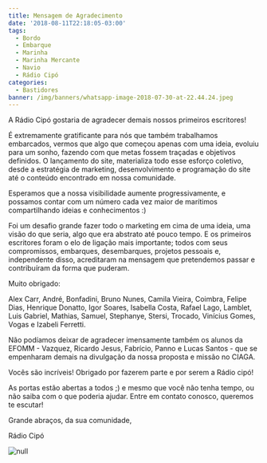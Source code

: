 ```yaml
---
title: Mensagem de Agradecimento
date: '2018-08-11T22:18:05-03:00'
tags:
  - Bordo
  - Embarque
  - Marinha
  - Marinha Mercante
  - Navio
  - Rádio Cipó
categories:
  - Bastidores
banner: /img/banners/whatsapp-image-2018-07-30-at-22.44.24.jpeg
---
```

A Rádio Cipó gostaria de agradecer demais nossos primeiros escritores!

É extremamente gratificante para nós que também trabalhamos embarcados, vermos que algo que começou apenas com uma ideia, evoluiu para um sonho, fazendo com que metas fossem traçadas e objetivos definidos. O lançamento do site, materializa todo esse esforço coletivo, desde a estratégia de marketing, desenvolvimento e programação do site até o conteúdo encontrado em nossa comunidade.

Esperamos que a nossa visibilidade aumente progressivamente, e possamos contar com um número cada vez maior de marítimos compartilhando ideias e conhecimentos :)

Foi um desafio grande fazer todo o marketing em cima de uma ideia, uma visão do que seria, algo que era abstrato até pouco tempo. E os primeiros escritores foram o elo de ligação mais importante; todos com seus compromissos, embarques, desembarques, projetos pessoais e, independente disso, acreditaram na mensagem que pretendemos passar e contribuíram da forma que puderam. 

Muito obrigado: 

Alex Carr, André, Bonfadini, Bruno Nunes, Camila Vieira, Coimbra, Felipe Dias, Henrique Donatto, Igor Soares, Isabella Costa, Rafael Lago, Lamblet, Luis Gabriel, Mathias, Samuel, Stephanye, Stersi, Trocado, Vinícius Gomes, Vogas e Izabeli Ferretti.

Não podíamos deixar de agradecer imensamente também os alunos da EFOMM - Vazquez, Ricardo Jesus, Fabrício, Panno e Lucas Santos - que se empenharam demais na divulgação da nossa proposta e missão no CIAGA.

Vocês são incríveis! Obrigado por fazerem parte e por serem a Rádio cipó!

As portas estão abertas a todos ;) e mesmo que você não tenha tempo, ou não saiba com o que poderia ajudar. Entre em contato conosco, queremos te escutar!

Grande abraços, da sua comunidade,

Rádio Cipó

![null](/img/banners/whatsapp-image-2018-07-30-at-22.44.24.jpeg)
